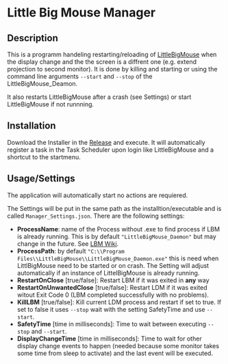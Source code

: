 # Little Big Mouse Manager
## Description
This is a programm handeling restarting/reloading of [LittleBigMouse](https://github.com/mgth/LittleBigMouse) when the display change and the the screen is a diffrent one (e.g. extend projection to second monitor).
It is done by killing and starting or using the command line arguments `--start` and `--stop` of the LittleBigMouse_Deamon.

It also restarts LittleBigMouse after a crash (see Settings) or start LittleBigMouse if not runnning.

## Installation
Download the Installer in the [Release](https://github.com/RivinHD/LittleBigMouseManager/releases/latest) and execute.
It will automatically register a task in the Task Scheduler upon login like LittleBigMouse and a shortcut to the startmenu.


## Usage/Settings
The application will automatically start no actions are requiered.

The Settings will be put in the same path as the installtion/executable and is called `Manager_Settings.json`.
There are the following settings:
- **ProcessName**: name of the Process without .exe to find process if LBM is already running. This is by default `"LittleBigMouse_Daemon"` but may change in the future. See [LBM Wiki](https://github.com/mgth/LittleBigMouse/wiki#command-line).
- **ProcessPath**: by default `"C:\\Program Files\\LittleBigMouse\\LittleBigMouse_Daemon.exe"` this is need when LittlBigMouse need to be started or on crash. The Setting will adjust automatically if an instance of LittelBigMouse is already running.
- **RestartOnClose** [true/false]: Restart LBM if it was exited in **any** way
- **RestartOnUnwantedClose** [true/false]: Restart LDM if it was exited witout Exit Code 0 (LBM completed successfully with no problems).
- **KillLBM** [true/false]: Kill current LDM process and restart if set to true. If set to false it uses `--stop` wait with the setting SafetyTime and use `--start`.
- **SafetyTime** [time in milliseconds]: Time to wait between executing `--stop` and `--start`. 
- **DisplayChangeTime** [time in milliseconds]: Time to wait for other display change events to happen (needed because some monitor takes some time from sleep to activate) and the last event will be executed.
